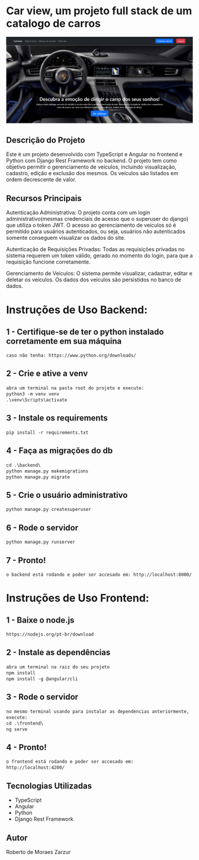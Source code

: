 # Car view, um projeto full stack de um catalogo de carros

![Print do site](main_screen.png)

## Descrição do Projeto
Este é um projeto desenvolvido com TypeScript e Angular no frontend e Python com Django Rest Framework no backend. O projeto tem como objetivo permitir o gerenciamento de veículos, incluindo visualização, cadastro, edição e exclusão dos mesmos. Os veículos são listados em ordem decrescente de valor.

## Recursos Principais
Autenticação Administrativa: O projeto conta com um login administrativo(mesmas credenciais de acesso que o superuser do django) que utiliza o token JWT. O acesso ao gerenciamento de veículos só é permitido para usuários autenticados, ou seja, usuários não autenticados somente conseguem visualizar os dados do site.

Autenticação de Requisições Privadas: Todas as requisições privadas no sistema requerem um token válido, gerado no momento do login, para que a requisição funcione corretamente.

Gerenciamento de Veículos: O sistema permite visualizar, cadastrar, editar e deletar os veículos. Os dados dos veículos são persistidos no banco de dados.

# Instruções de Uso Backend:

## 1 - Certifique-se de ter o python instalado corretamente em sua máquina
    caso não tenha: https://www.python.org/downloads/

## 2 - Crie e ative a venv
    abra um terminal na pasta root do projeto e execute:
    python3 -m venv venv
    .\venv\Scripts\activate

## 3 - Instale os requirements
    pip install -r requirements.txt

## 4 - Faça as migrações do db
    cd .\backend\
    python manage.py makemigrations
    python manage.py migrate

## 5 - Crie o usuário administrativo
    python manage.py createsuperuser

## 6 - Rode o servidor
    python manage.py runserver

## 7 - Pronto!
    o backend está rodando e poder ser accesado em: http://localhost:8000/


# Instruções de Uso Frontend:

## 1 - Baixe o node.js
    https://nodejs.org/pt-br/download

## 2 - Instale as dependências
    abra um terminal na raiz do seu projeto
    npm install
    npm install -g @angular/cli

## 3 - Rode o servidor
    no mesmo terminal usando para instalar as dependencias anteriormente, execute:
    cd .\frontend\
    ng serve

## 4 - Pronto!
    o frontend está rodando e poder ser accesado em: http://localhost:4200/



## Tecnologias Utilizadas
- TypeScript
- Angular
- Python
- Django Rest Framework

## Autor
Roberto de Moraes Zarzur